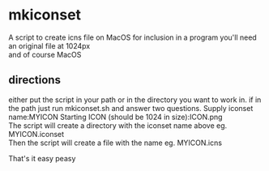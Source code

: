 # mkiconset
A script to create icns file on MacOS for inclusion in a program you'll need an original file at 1024px  
and of course MacOS

## directions  
either put the script in your path or in the directory you want to work in. 
if in the path just run mkiconset.sh and answer two questions. 
Supply iconset name:MYICON
Starting ICON (should be 1024 in size):ICON.png  
The script will create a directory with the iconset name above eg. MYICON.iconset  
Then the script will create a file with the name eg. MYICON.icns  
  
That's it easy peasy
